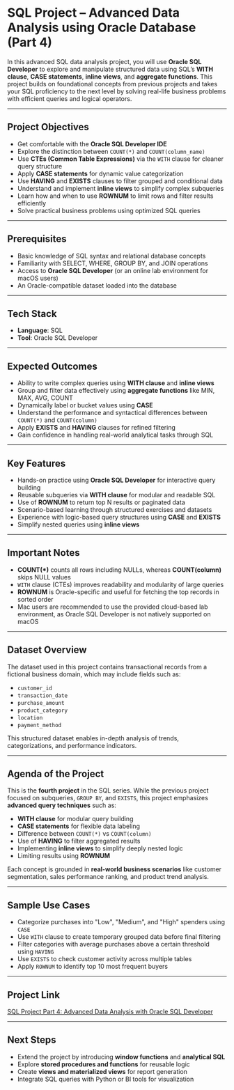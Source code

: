 # SQL Project – Advanced Data Analysis using Oracle Database (Part 4)

In this advanced SQL data analysis project, you will use **Oracle SQL Developer** to explore and manipulate structured data using SQL’s **WITH clause**, **CASE statements**, **inline views**, and **aggregate functions**. This project builds on foundational concepts from previous projects and takes your SQL proficiency to the next level by solving real-life business problems with efficient queries and logical operators.

---

## Project Objectives

- Get comfortable with the **Oracle SQL Developer IDE**
- Explore the distinction between `COUNT(*)` and `COUNT(column_name)`
- Use **CTEs (Common Table Expressions)** via the `WITH` clause for cleaner query structure
- Apply **CASE statements** for dynamic value categorization
- Use **HAVING** and **EXISTS** clauses to filter grouped and conditional data
- Understand and implement **inline views** to simplify complex subqueries
- Learn how and when to use **ROWNUM** to limit rows and filter results efficiently
- Solve practical business problems using optimized SQL queries

---

## Prerequisites

- Basic knowledge of SQL syntax and relational database concepts  
- Familiarity with SELECT, WHERE, GROUP BY, and JOIN operations  
- Access to **Oracle SQL Developer** (or an online lab environment for macOS users)  
- An Oracle-compatible dataset loaded into the database  

---

## Tech Stack

- **Language**: SQL  
- **Tool**: Oracle SQL Developer  

---

## Expected Outcomes

- Ability to write complex queries using **WITH clause** and **inline views**
- Group and filter data effectively using **aggregate functions** like MIN, MAX, AVG, COUNT
- Dynamically label or bucket values using **CASE**
- Understand the performance and syntactical differences between `COUNT(*)` and `COUNT(column)`
- Apply **EXISTS** and **HAVING** clauses for refined filtering
- Gain confidence in handling real-world analytical tasks through SQL

---

## Key Features

- Hands-on practice using **Oracle SQL Developer** for interactive query building  
- Reusable subqueries via **WITH clause** for modular and readable SQL  
- Use of **ROWNUM** to return top N results or paginated data  
- Scenario-based learning through structured exercises and datasets  
- Experience with logic-based query structures using **CASE** and **EXISTS**  
- Simplify nested queries using **inline views**

---

## Important Notes

- **COUNT(*)** counts all rows including NULLs, whereas **COUNT(column)** skips NULL values  
- `WITH` clause (CTEs) improves readability and modularity of large queries  
- **ROWNUM** is Oracle-specific and useful for fetching the top records in sorted order  
- Mac users are recommended to use the provided cloud-based lab environment, as Oracle SQL Developer is not natively supported on macOS  

---

## Dataset Overview

The dataset used in this project contains transactional records from a fictional business domain, which may include fields such as:

- `customer_id`
- `transaction_date`
- `purchase_amount`
- `product_category`
- `location`
- `payment_method`

This structured dataset enables in-depth analysis of trends, categorizations, and performance indicators.

---

## Agenda of the Project

This is the **fourth project** in the SQL series. While the previous project focused on subqueries, `GROUP BY`, and `EXISTS`, this project emphasizes **advanced query techniques** such as:

- **WITH clause** for modular query building  
- **CASE statements** for flexible data labeling  
- Difference between `COUNT(*)` vs `COUNT(column)`  
- Use of **HAVING** to filter aggregated results  
- Implementing **inline views** to simplify deeply nested logic  
- Limiting results using **ROWNUM**  

Each concept is grounded in **real-world business scenarios** like customer segmentation, sales performance ranking, and product trend analysis.

---

## Sample Use Cases

- Categorize purchases into "Low", "Medium", and "High" spenders using `CASE`  
- Use `WITH` clause to create temporary grouped data before final filtering  
- Filter categories with average purchases above a certain threshold using `HAVING`  
- Use `EXISTS` to check customer activity across multiple tables  
- Apply `ROWNUM` to identify top 10 most frequent buyers  

---

## Project Link

[SQL Project Part 4: Advanced Data Analysis with Oracle SQL Developer](https://www.projectpro.io/project-use-case/sql-project-for-beginners-to-practice-using-oracle-db-using-sql-functions)

---

## Next Steps

- Extend the project by introducing **window functions** and **analytical SQL**
- Explore **stored procedures and functions** for reusable logic
- Create **views and materialized views** for report generation
- Integrate SQL queries with Python or BI tools for visualization
